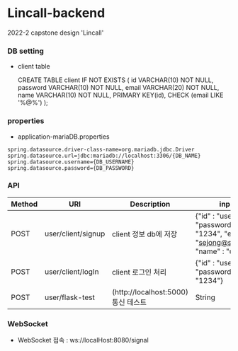# Lincall-backend
2022-2 capstone design 'Lincall'

### DB setting
* client table

  CREATE TABLE client IF NOT EXISTS (
  id VARCHAR(10) NOT NULL,
  password VARCHAR(10) NOT NULL,
  email VARCHAR(20) NOT NULL,
  name VARCHAR(10) NOT NULL,
  PRIMARY KEY(id),
  CHECK (email LIKE '%@%')
  );


### properties
* application-mariaDB.properties

```properties
spring.datasource.driver-class-name=org.mariadb.jdbc.Driver
spring.datasource.url=jdbc:mariadb://localhost:3306/{DB_NAME}
spring.datasource.username={DB_USERNAME}
spring.datasource.password={DB_PASSWORD}
```
### API
| Method | URI                | Description      | input                                                                                | output  |
|--------|--------------------|------------------|--------------------------------------------------------------------------------------|---------|
|POST| user/client/signup | client 정보 db에 저장 | {"id" : "user1", "password" : "1234", "email" : "sejong@sju.ac.kr", "name" : "user1"} | boolean |
|POST| user/client/logIn  | client 로그인 처리| {"id" : "user1", "password" : "1234"}                                                | boolean| 
|POST| user/flask-test | (http://localhost:5000) 통신 테스트 | String| "hello world!"|


### WebSocket 
* WebSocket 접속 : ws://localHost:8080/signal